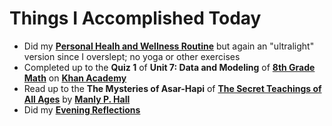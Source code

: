 # Things I Accomplished Today

- Did my **[Personal Healh and Wellness Routine](../../routines/2024/personal-health-and-wellness-routine/personal-health-and-wellness-routine-2024-week-16.md)** but again an "ultralight" version since I overslept; no yoga or other exercises
- Completed up to the **Quiz 1** of **Unit 7: Data and Modeling** of **[8th Grade Math](https://www.khanacademy.org/math/cc-eighth-grade-math)** on **[Khan Academy](https://www.khanacademy.org)**
- Read up to the **The Mysteries of Asar-Hapi** of **[The Secret Teachings of All Ages](https://www.goodreads.com/book/show/183683.The_Secret_Teachings_of_All_Ages)** by **[Manly P. Hall](https://www.goodreads.com/author/show/40220.Manly_P_Hall)**
- Did my **[Evening Reflections](../../routines/evening-reflections.md)**
